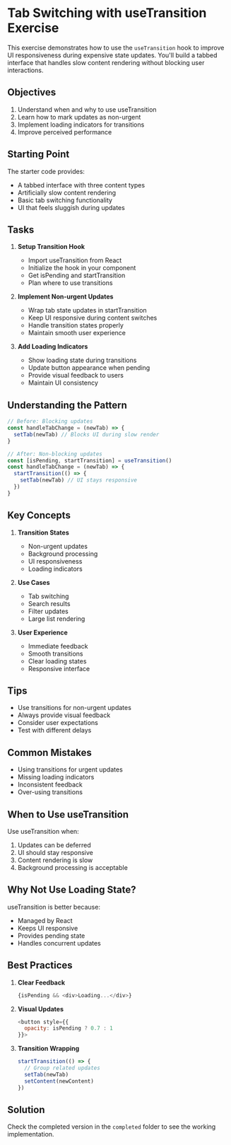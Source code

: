 # Tab Switching with useTransition Exercise

This exercise demonstrates how to use the `useTransition` hook to improve UI responsiveness during expensive state updates. You'll build a tabbed interface that handles slow content rendering without blocking user interactions.

## Objectives

1. Understand when and why to use useTransition
2. Learn how to mark updates as non-urgent
3. Implement loading indicators for transitions
4. Improve perceived performance

## Starting Point

The starter code provides:
- A tabbed interface with three content types
- Artificially slow content rendering
- Basic tab switching functionality
- UI that feels sluggish during updates

## Tasks

1. **Setup Transition Hook**
   - Import useTransition from React
   - Initialize the hook in your component
   - Get isPending and startTransition
   - Plan where to use transitions

2. **Implement Non-urgent Updates**
   - Wrap tab state updates in startTransition
   - Keep UI responsive during content switches
   - Handle transition states properly
   - Maintain smooth user experience

3. **Add Loading Indicators**
   - Show loading state during transitions
   - Update button appearance when pending
   - Provide visual feedback to users
   - Maintain UI consistency

## Understanding the Pattern

```javascript
// Before: Blocking updates
const handleTabChange = (newTab) => {
  setTab(newTab) // Blocks UI during slow render
}

// After: Non-blocking updates
const [isPending, startTransition] = useTransition()
const handleTabChange = (newTab) => {
  startTransition(() => {
    setTab(newTab) // UI stays responsive
  })
}
```

## Key Concepts

1. **Transition States**
   - Non-urgent updates
   - Background processing
   - UI responsiveness
   - Loading indicators

2. **Use Cases**
   - Tab switching
   - Search results
   - Filter updates
   - Large list rendering

3. **User Experience**
   - Immediate feedback
   - Smooth transitions
   - Clear loading states
   - Responsive interface

## Tips

- Use transitions for non-urgent updates
- Always provide visual feedback
- Consider user expectations
- Test with different delays

## Common Mistakes

- Using transitions for urgent updates
- Missing loading indicators
- Inconsistent feedback
- Over-using transitions

## When to Use useTransition

Use useTransition when:
1. Updates can be deferred
2. UI should stay responsive
3. Content rendering is slow
4. Background processing is acceptable

## Why Not Use Loading State?

useTransition is better because:
- Managed by React
- Keeps UI responsive
- Provides pending state
- Handles concurrent updates

## Best Practices

1. **Clear Feedback**
   ```javascript
   {isPending && <div>Loading...</div>}
   ```

2. **Visual Updates**
   ```javascript
   <button style={{
     opacity: isPending ? 0.7 : 1
   }}>
   ```

3. **Transition Wrapping**
   ```javascript
   startTransition(() => {
     // Group related updates
     setTab(newTab)
     setContent(newContent)
   })
   ```

## Solution

Check the completed version in the `completed` folder to see the working implementation.